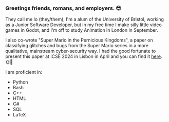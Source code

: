 ### Greetings friends, romans, and employers. 😎

They call me Io (they/them), I'm a alum of the University of Bristol, working as a Junior Software Developer, but in my free time I make silly little video games in Godot, and I'm off to study Animation in London in September.

I also co-wrote "Super Mario in the Pernicious Kingdoms", a paper on classifying glitches and bugs from the Super Mario series in a more qualitative, mainstream cyber-security way. I had the good fortunate to present this paper at ICSE 2024 in Lisbon in April and you can find it [here](https://arxiv.org/pdf/2404.14870). 🌞🥳

I am proficient in:
- Python
- Bash
- C++
- HTML
- C#
- SQL
- LaTeX



<!--
**IoLimmer/IoLimmer** is a ✨ _special_ ✨ repository because its `README.md` (this file) appears on your GitHub profile.

Here are some ideas to get you started:

- 🔭 I’m currently working on ...
- 🌱 I’m currently learning ...
- 👯 I’m looking to collaborate on ...
- 🤔 I’m looking for help with ...
- 💬 Ask me about ...
- 📫 How to reach me: ...
- 😄 Pronouns: ...
- ⚡ Fun fact: ...
-->
